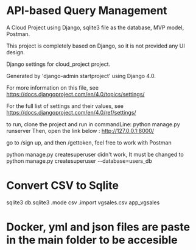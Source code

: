 # API-based Query Management
A Cloud Project using Django, sqlite3 file as the database, MVP model, Postman.

This project is completely based on Django, so it is not provided any UI design.

Django settings for cloud_project project.

Generated by 'django-admin startproject' using Django 4.0.

For more information on this file, see
https://docs.djangoproject.com/en/4.0/topics/settings/

For the full list of settings and their values, see
https://docs.djangoproject.com/en/4.0/ref/settings/

to run, clone the project and run in commandLine:
python manage.py runserver
Then, open the link below :
http://127.0.0.1:8000/

go to /sign up, and then /gettoken,
feel free to work with Postman

python manage.py createsuperuser didn't work, It must be changed to python manage.py createsuperuser --database=users_db

# Convert CSV to Sqlite
sqlite3 db.sqlite3
.mode csv
.import vgsales.csv app_vgsales

# Docker, yml and json files are paste in the main folder to be accesible
